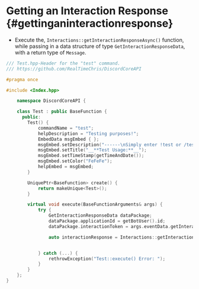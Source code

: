 Getting an Interaction Response {#gettinganinteractionresponse}
============
- Execute the, `Interactions::getInteractionResponseAsync()` function, while passing in a data structure of type `GetInteractionResponseData`, with a return type of `Message`.

```cpp
/// Test.hpp-Header for the "test" command.
/// https://github.com/RealTimeChris/DiscordCoreAPI

#pragma once

#include <Index.hpp>

	namespace DiscordCoreAPI {

	class Test : public BaseFunction {
	  public:
		Test() {
			commandName = "test";
			helpDescription = "Testing purposes!";
			EmbedData msgEmbed { };
			msgEmbed.setDescription("------\nSimply enter !test or /test!\n------");
			msgEmbed.setTitle("__**Test Usage:**__");
			msgEmbed.setTimeStamp(getTimeAndDate());
			msgEmbed.setColor("FeFeFe");
			helpEmbed = msgEmbed;
		}

		UniquePtr<BaseFunction> create() {
			return makeUnique<Test>();
		}

		virtual void execute(BaseFunctionArguments& args) {
			try {
				GetInteractionResponseData dataPackage;
				dataPackage.applicationId = getBotUser().id;
				dataPackage.interactionToken = args.eventData.getInteractionToken();

				auto interactionResponse = Interactions::getInteractionResponseAsync(dataPackage).get();


			} catch (...) {
				rethrowException("Test::execute() Error: ");
			}
		}
	};
}
```
